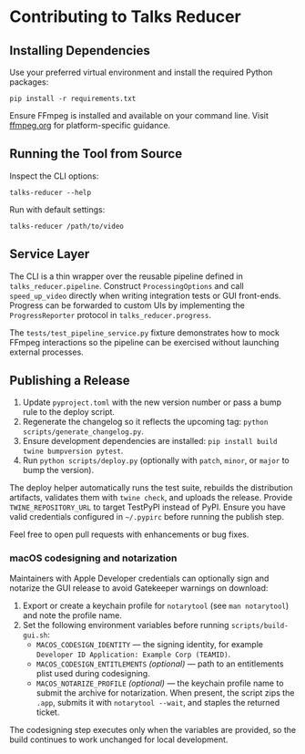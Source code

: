 # Contributing to Talks Reducer

## Installing Dependencies
Use your preferred virtual environment and install the required Python packages:

```
pip install -r requirements.txt
```

Ensure FFmpeg is installed and available on your command line. Visit [ffmpeg.org](https://ffmpeg.org) for platform-specific guidance.

## Running the Tool from Source
Inspect the CLI options:

```
talks-reducer --help
```

Run with default settings:

```
talks-reducer /path/to/video
```

## Service Layer
The CLI is a thin wrapper over the reusable pipeline defined in
`talks_reducer.pipeline`. Construct `ProcessingOptions` and call
`speed_up_video` directly when writing integration tests or GUI front-ends.
Progress can be forwarded to custom UIs by implementing the
`ProgressReporter` protocol in `talks_reducer.progress`.

The `tests/test_pipeline_service.py` fixture demonstrates how to mock FFmpeg
interactions so the pipeline can be exercised without launching external
processes.

## Publishing a Release
1. Update `pyproject.toml` with the new version number or pass a bump rule to the deploy script.
2. Regenerate the changelog so it reflects the upcoming tag: `python scripts/generate_changelog.py`.
3. Ensure development dependencies are installed: `pip install build twine bumpversion pytest`.
4. Run `python scripts/deploy.py` (optionally with `patch`, `minor`, or `major` to bump the version).

The deploy helper automatically runs the test suite, rebuilds the distribution artifacts, validates them with `twine check`, and uploads the release. Provide `TWINE_REPOSITORY_URL` to target TestPyPI instead of PyPI. Ensure you have valid credentials configured in `~/.pypirc` before running the publish step.

Feel free to open pull requests with enhancements or bug fixes.

### macOS codesigning and notarization

Maintainers with Apple Developer credentials can optionally sign and notarize
the GUI release to avoid Gatekeeper warnings on download:

1. Export or create a keychain profile for `notarytool` (see `man
   notarytool`) and note the profile name.
2. Set the following environment variables before running `scripts/build-gui.sh`:
   - `MACOS_CODESIGN_IDENTITY` — the signing identity, for example
     `Developer ID Application: Example Corp (TEAMID)`.
   - `MACOS_CODESIGN_ENTITLEMENTS` *(optional)* — path to an entitlements plist
     used during codesigning.
   - `MACOS_NOTARIZE_PROFILE` *(optional)* — the keychain profile name to submit
     the archive for notarization. When present, the script zips the `.app`,
     submits it with `notarytool --wait`, and staples the returned ticket.

The codesigning step executes only when the variables are provided, so the build
continues to work unchanged for local development.
